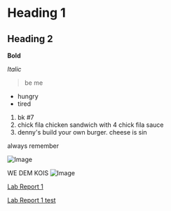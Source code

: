 # Heading 1
## Heading 2
**Bold**

*Italic*
> be me

- hungry
- tired

1. bk #7
2. chick fila chicken sandwich with 4 chick fila sauce
3. denny's build your own burger. cheese is sin

always remember

![Image](https://i.kym-cdn.com/photos/images/newsfeed/002/230/204/97e.png)



WE DEM KOIS 
![Image](https://i.ytimg.com/vi/TLm1eZLEs_o/hqdefault.jpg)

[Lab Report 1](https://DanUCSD.github.io/cse15l-lab-reports/week-2-lab/lab-report-1-week-2.html)

[Lab Report 1 test](lab-report-1-week-2.html)
